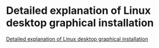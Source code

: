 # Detailed explanation of Linux desktop graphical installation
[Detailed explanation of Linux desktop graphical installation](https://aiwithcloud.com/2022/09/14/detailed_explanation_of_linux_desktop_graphical_installation/)
